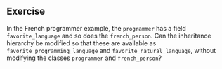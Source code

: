   
## Exercise
  In the French programmer example, the `programmer` has a
  field `favorite_language` and so does
  the `french_person`.  Can the inheritance hierarchy be
  modified so that these are available
  as `favorite_programming_language`
  and `favorite_natural_language`, without
  modifying the classes `programmer` and `french_person`?
  

